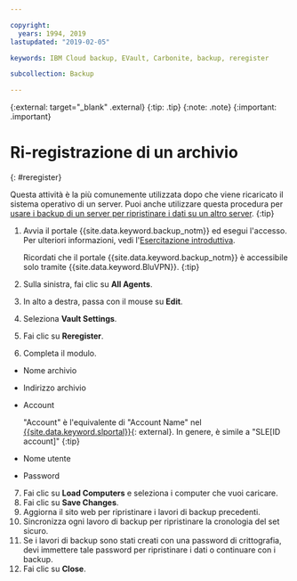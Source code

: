 ```yaml
---

copyright:
  years: 1994, 2019
lastupdated: "2019-02-05"

keywords: IBM Cloud backup, EVault, Carbonite, backup, reregister

subcollection: Backup

---
```

{:external: target="_blank" .external}
{:tip: .tip}
{:note: .note}
{:important: .important}

# Ri-registrazione di un archivio
{: #reregister}

Questa attività è la più comunemente utilizzata dopo che viene ricaricato il sistema operativo di un server. Puoi anche utilizzare questa procedura per [usare i backup di un server per ripristinare i dati su un altro server](/docs/infrastructure/Backup?topic=Backup-restorefromotherVSI).
{:tip}

1. Avvia il portale {{site.data.keyword.backup_notm}} ed esegui l'accesso. Per ulteriori informazioni, vedi l'[Esercitazione introduttiva](/docs/infrastructure/Backup?topic=Backup-getting-started#getting-started).

   Ricordati che il portale {{site.data.keyword.backup_notm}} è accessibile solo tramite {{site.data.keyword.BluVPN}}.
   {:tip}
2. Sulla sinistra, fai clic su **All Agents**.
3. In alto a destra, passa con il mouse su **Edit**.
4. Seleziona **Vault Settings**.
5. Fai clic su **Reregister**.
6. Completa il modulo.
  - Nome archivio
  - Indirizzo archivio
  - Account

    "Account" è l'equivalente di "Account Name" nel [{{site.data.keyword.slportal}}](https://control.softlayer.com/){: external}. In genere, è simile a "SLE[ID account]"
    {:tip}
  - Nome utente
  - Password
7. Fai clic su **Load Computers** e seleziona i computer che vuoi caricare.
8. Fai clic su **Save Changes**.
9. Aggiorna il sito web per ripristinare i lavori di backup precedenti.
10. Sincronizza ogni lavoro di backup per ripristinare la cronologia del set sicuro.
11. Se i lavori di backup sono stati creati con una password di crittografia, devi immettere tale password per ripristinare i dati o continuare con i backup.
12. Fai clic su **Close**.
